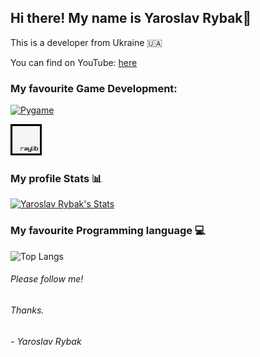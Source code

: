 ## Hi there! My name is Yaroslav Rybak👋

This is a developer from Ukraine 🇺🇦

You can find on YouTube: <a href="https://youtube.com/channel/UCPHB314_ebKj2wRF0Q2yQZg">here</a>

### My favourite Game Development:

<p><a href="https://www.pygame.org"><img src="https://www.pygame.org/docs/_images/pygame_logo.png" alt="Pygame" width="50"></a></p>
<p><a href="https://raylib.com"><img src="https://raw.githubusercontent.com/raysan5/raylib/refs/heads/master/logo/raylib_1024x1024.png" alt="Raylib" width="50"></a></p>

### My profile Stats 📊

[![Yaroslav Rybak's Stats](https://github-readme-stats.vercel.app/api?username=YaroslavRybakEducation)](https://github.com/anuraghazra/github-readme-stats)

### My favourite Programming language 💻

![Top Langs](https://github-readme-stats.vercel.app/api/top-langs/?username=YaroslavRybakEducation&layout=compact)

###### Please follow me!
###### Thanks.
###### - Yaroslav Rybak